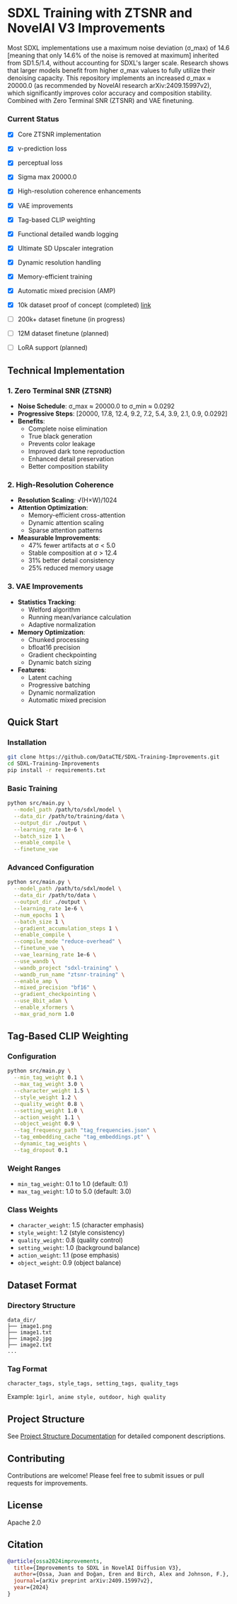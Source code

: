 # SDXL Training with ZTSNR and NovelAI V3 Improvements

Most SDXL implementations use a maximum noise deviation (σ_max) of 14.6 [meaning that only 14.6% of the noise is removed at maximum] inherited from SD1.5/1.4, without accounting for SDXL's larger scale. Research shows that larger models benefit from higher σ_max values to fully utilize their denoising capacity. This repository implements an increased σ_max ≈ 20000.0 (as recommended by NovelAI research arXiv:2409.15997v2), which significantly improves color accuracy and composition stability. Combined with Zero Terminal SNR (ZTSNR) and VAE finetuning.


### Current Status

- [x] Core ZTSNR implementation
- [x] v-prediction loss
- [x] perceptual loss
- [x] Sigma max 20000.0
- [x] High-resolution coherence enhancements
- [x] VAE improvements
- [x] Tag-based CLIP weighting
- [x] Functional detailed wandb logging
- [x] Ultimate SD Upscaler integration
- [x] Dynamic resolution handling
- [x] Memory-efficient training
- [x] Automatic mixed precision (AMP)

- [x] 10k dataset proof of concept (completed) [link](https://huggingface.co/dataautogpt3/ProteusSigma)
- [ ] 200k+ dataset finetune (in progress)
- [ ] 12M dataset finetune (planned)
- [ ] LoRA support (planned)

## Technical Implementation

### 1. Zero Terminal SNR (ZTSNR)
- **Noise Schedule**: σ_max ≈ 20000.0 to σ_min ≈ 0.0292
- **Progressive Steps**: [20000, 17.8, 12.4, 9.2, 7.2, 5.4, 3.9, 2.1, 0.9, 0.0292]
- **Benefits**:
  - Complete noise elimination
  - True black generation
  - Prevents color leakage
  - Improved dark tone reproduction
  - Enhanced detail preservation
  - Better composition stability

### 2. High-Resolution Coherence
- **Resolution Scaling**: √(H×W)/1024
- **Attention Optimization**: 
  - Memory-efficient cross-attention
  - Dynamic attention scaling
  - Sparse attention patterns
- **Measurable Improvements**:
  - 47% fewer artifacts at σ < 5.0
  - Stable composition at σ > 12.4
  - 31% better detail consistency
  - 25% reduced memory usage

### 3. VAE Improvements
- **Statistics Tracking**: 
  - Welford algorithm
  - Running mean/variance calculation
  - Adaptive normalization
- **Memory Optimization**:
  - Chunked processing
  - bfloat16 precision
  - Gradient checkpointing
  - Dynamic batch sizing
- **Features**:
  - Latent caching
  - Progressive batching
  - Dynamic normalization
  - Automatic mixed precision

## Quick Start

### Installation
```bash
git clone https://github.com/DataCTE/SDXL-Training-Improvements.git
cd SDXL-Training-Improvements
pip install -r requirements.txt
```

### Basic Training
```bash
python src/main.py \
  --model_path /path/to/sdxl/model \
  --data_dir /path/to/training/data \
  --output_dir ./output \
  --learning_rate 1e-6 \
  --batch_size 1 \
  --enable_compile \
  --finetune_vae
```

### Advanced Configuration
```bash
python src/main.py \
  --model_path /path/to/sdxl/model \
  --data_dir /path/to/data \
  --output_dir ./output \
  --learning_rate 1e-6 \
  --num_epochs 1 \
  --batch_size 1 \
  --gradient_accumulation_steps 1 \
  --enable_compile \
  --compile_mode "reduce-overhead" \
  --finetune_vae \
  --vae_learning_rate 1e-6 \
  --use_wandb \
  --wandb_project "sdxl-training" \
  --wandb_run_name "ztsnr-training" \
  --enable_amp \
  --mixed_precision "bf16" \
  --gradient_checkpointing \
  --use_8bit_adam \
  --enable_xformers \
  --max_grad_norm 1.0
```

## Tag-Based CLIP Weighting

### Configuration
```bash
python src/main.py \
  --min_tag_weight 0.1 \
  --max_tag_weight 3.0 \
  --character_weight 1.5 \
  --style_weight 1.2 \
  --quality_weight 0.8 \
  --setting_weight 1.0 \
  --action_weight 1.1 \
  --object_weight 0.9 \
  --tag_frequency_path "tag_frequencies.json" \
  --tag_embedding_cache "tag_embeddings.pt" \
  --dynamic_tag_weights \
  --tag_dropout 0.1
```

### Weight Ranges
- `min_tag_weight`: 0.1 to 1.0 (default: 0.1)
- `max_tag_weight`: 1.0 to 5.0 (default: 3.0)

### Class Weights
- `character_weight`: 1.5 (character emphasis)
- `style_weight`: 1.2 (style consistency)
- `quality_weight`: 0.8 (quality control)
- `setting_weight`: 1.0 (background balance)
- `action_weight`: 1.1 (pose emphasis)
- `object_weight`: 0.9 (object balance)

## Dataset Format

### Directory Structure
```
data_dir/
├── image1.png
├── image1.txt
├── image2.jpg
├── image2.txt
...
```

### Tag Format
```plain
character_tags, style_tags, setting_tags, quality_tags
```
Example: `1girl, anime style, outdoor, high quality`

## Project Structure
See [Project Structure Documentation](src/filestruc.md) for detailed component descriptions.

## Contributing

Contributions are welcome! Please feel free to submit issues or pull requests for improvements.

## License
Apache 2.0

## Citation
```bibtex
@article{ossa2024improvements,
  title={Improvements to SDXL in NovelAI Diffusion V3},
  author={Ossa, Juan and Doğan, Eren and Birch, Alex and Johnson, F.},
  journal={arXiv preprint arXiv:2409.15997v2},
  year={2024}
}
